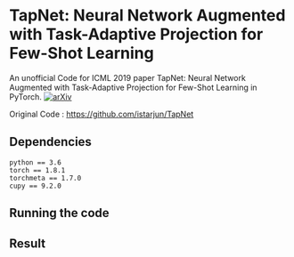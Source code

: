 # TapNet: Neural Network Augmented with Task-Adaptive Projection for Few-Shot Learning

An unofficial Code for ICML 2019 paper TapNet: Neural Network Augmented with Task-Adaptive Projection for Few-Shot Learning in PyTorch. [![arXiv](https://img.shields.io/badge/arXiv-1905.06549-f9f107.svg)](https://arxiv.org/abs/1905.06549)

Original Code : https://github.com/istarjun/TapNet

## Dependencies

```
python == 3.6
torch == 1.8.1
torchmeta == 1.7.0
cupy == 9.2.0
```

## Running the code



## Result



